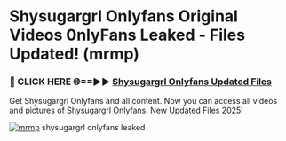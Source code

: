 # Shysugargrl Onlyfans Original Videos 0nlyFans Leaked - Files Updated! (mrmp)

<h3>🔴 CLICK HERE 🌐==►► <a href="https://tinyurl.com/2wckxsce" rel="nofollow">Shysugargrl Onlyfans Updated Files</a></h3>

Get Shysugargrl Onlyfans and all content. Now you can access all videos and pictures of Shysugargrl Onlyfans. New Updated Files 2025!

[![mrmp](https://i.imgur.com/AFduVYN.gif)](https://tinyurl.com/2wckxsce)
shysugargrl onlyfans leaked